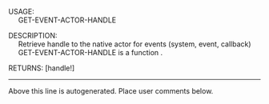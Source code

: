USAGE:  
&nbsp;&nbsp;&nbsp;&nbsp;&nbsp;GET-EVENT-ACTOR-HANDLE&nbsp;&nbsp;  
  
DESCRIPTION:  
&nbsp;&nbsp;&nbsp;&nbsp;&nbsp;Retrieve&nbsp;handle&nbsp;to&nbsp;the&nbsp;native&nbsp;actor&nbsp;for&nbsp;events&nbsp;(system,&nbsp;event,&nbsp;callback)  
&nbsp;&nbsp;&nbsp;&nbsp;&nbsp;GET-EVENT-ACTOR-HANDLE&nbsp;is&nbsp;a&nbsp;function&nbsp;.  
  
RETURNS:&nbsp;[handle!]  
___
Above this line is autogenerated. Place user comments below.